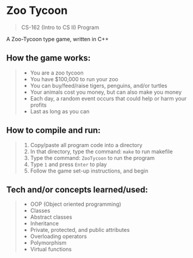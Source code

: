 # Zoo Tycoon
> CS-162 (Intro to CS II) Program

A Zoo-Tycoon type game, written in C++  

## How the game works:
> - You are a zoo tycoon
> - You have $100,000 to run your zoo
> - You can buy/feed/raise tigers, penguins, and/or turtles
> - Your animals cost you money, but can also make you money
> - Each day, a random event occurs that could help or harm your profits
> - Last as long as you can

## How to compile and run:
> 1. Copy/paste all program code into a directory
> 2. In that directory, type the command: `make` to run makefile
> 3. Type the command: `ZooTycoon` to run the program
> 4. Type `1` and press `Enter` to play
> 5. Follow the game set-up instructions, and begin

## Tech and/or concepts learned/used:
> - OOP (Object oriented programming)
> - Classes
> - Abstract classes
> - Inheritance
> - Private, protected, and public attributes
> - Overloading operators
> - Polymorphism
> - Virtual functions
